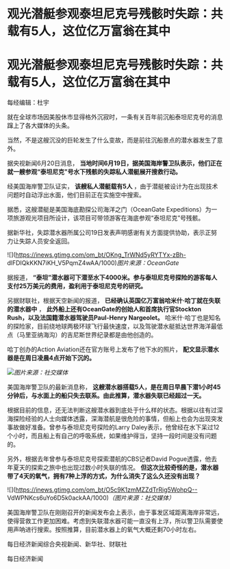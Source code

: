 # 观光潜艇参观泰坦尼克号残骸时失踪：共载有5人，这位亿万富翁在其中

# 观光潜艇参观泰坦尼克号残骸时失踪：共载有5人，这位亿万富翁在其中

每经编辑：杜宇

就在全球市场因美股休市显得格外沉寂时，一条有关百年前沉船泰坦尼克号的消息蹿上了各大媒体的头条。

当然，不是这艘沉没的巨轮发生了什么变故，而是前往沉船景点的潜水器发生了意外。

据央视新闻6月20日消息， **当地时间6月19日，据美国海岸警卫队表示，他们正在就一艘参观“泰坦尼克”号水下残骸的失踪私人潜艇展开搜救行动。**

经美国海岸警卫队证实， **该艘私人潜艇载有5人** ，由于潜艇被设计为在出现技术问题时自动浮出水面，他们目前正在实施空中搜索。

据悉，这艘潜艇是美国海底勘探公司海洋之门（OceanGate
Expeditions）为一项旅游观光项目所设计，该项目可带领游客在海底参观“泰坦尼克”号残骸。

据新华社，失踪潜水器所属公司19日发表声明感谢有关方面提供协助，表示正努力让失踪人员安全返回。

![](https://inews.gtimg.com/om_bt/OKng_TrWNd5yRYTYx-zBh-
dlFDIQkKKN7iKH_V5PqmZ4wAA/1000)_图片来源：OceanGate_

据报道， **“泰坦”潜水器可下潜至水下4000米。参与泰坦尼克号探险的游客每人支付25万美元的费用，盈利用于泰坦尼克号的研究。**

另据财联社，根据天空新闻的报道， **已经确认英国亿万富翁哈米什·哈丁就在失联的潜水器中** ，
**此外船上还有OceanGate的创始人和首席执行官Stockton Rush，以及法国籍潜水器驾驶员Paul-Henry Nargeolet。**
哈米什·哈丁也是知名的探险家，目前绕地球两极环球飞行最快速度，以及驾驶潜水艇抵达世界海洋最低点（马里亚纳海沟）的吉尼斯世界纪录都是由他创造的。

哈丁创办的Action Aviation还在官方账号上发布了他下水的照片， **配文显示潜水器是在周日凌晨4点开始下沉的。**

![](https://inews.gtimg.com/om_bt/O2Jsk4I-ntu2Cru4zybUdB-s26s-tToBax-0NX0DEwSAcAA/1000)_图片来源：社交媒体_

美国海岸警卫队的最新消息称， **这艘潜水器搭载5人，是在周日早晨下潜1小时45分钟后，与水面上的船只失去联系。由此推算，潜水器失联已经超过一天。**

根据目前的信息，还无法判断这艘潜水器到底处于什么样的状态。根据以往有过深海探险经验的人士向媒体透露，深海潜航是很危险的事情，但船上也会为出现突发事故做好准备。曾参与泰坦尼克号探险的Larry
Daley表示，他曾经在水下呆过12个小时，而且船上有自己的呼吸系统，如果维护得当，坚持一段时间是没有问题的。

另外，根据去年曾参与泰坦尼克号探索潜航的CBS记者David Pogue透露，他去年夏天的探索之旅中也出现过数小时失联的情况。
**但这次比较奇怪的是，潜水器带了4天的氧气，拥有7种上浮的方式，为什么消失了这么久还没有出现？**

![](https://inews.gtimg.com/om_bt/O5c9K1zmMZZdTrRig5WohpQ--
VdWPNKcs6uYo6D5k0ackAA/1000)_（图片来源：社交媒体）_

美国海岸警卫队在刚刚召开的新闻发布会上表示，由于事发区域距离海岸非常远，使得营救工作更加困难。考虑到失联潜水器可能一直没有上浮，所以警卫队需要使用声呐进行搜索。按照推算，目前潜水器上的氧气大概还剩70小时左右。

每日经济新闻综合央视新闻、新华社、财联社

每日经济新闻

